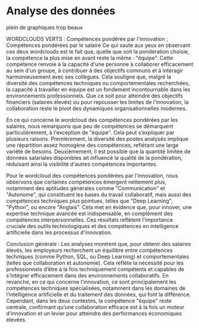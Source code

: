  # **Analyse des données**


plein de graphiques trop beaux



WORDCLOUDS VERTS :
Compétences pondérée par l'innovation ; Compétences pondérées par le salaire 
Ce qui saute aux yeux en observant ces deux wordclouds est le fait que, quelle que soit la pondération choisie, la compétence la plus mise en avant reste la même : "équipe". Cette compétence renvoie à la capacité d'une personne à collaborer efficacement au sein d'un groupe, à contribuer à des objectifs communs et à interagir harmonieusement avec ses collègues. Cela souligne que, malgré la diversité des compétences techniques ou comportementales recherchées, la capacité à travailler en équipe est un fondement incontournable dans les environnements professionnels. Que ce soit pour atteindre des objectifs financiers (salaires élevés) ou pour repousser les limites de l'innovation, la collaboration reste le pivot des dynamiques organisationnelles modernes.

En ce qui concerne le wordcloud des compétences pondérées par les salaires, nous remarquons que peu de compétences se démarquent particulièrement, à l'exception de "équipe". Cela peut s’expliquer par plusieurs raisons. Premièrement, la diversité des postes analysés implique une répartition assez homogène des compétences, reflétant une large variété de besoins. Deuxièmement, il est possible que la quantité limitée de données salariales disponibles ait influencé la qualité de la pondération, réduisant ainsi la visibilité d'autres compétences importantes.

Pour le wordcloud des compétences pondérées par l'innovation, nous observons que certaines compétences émergent nettement plus, notamment des aptitudes générales comme "Communication" et "Autonome", qui constituent les bases du travail collaboratif, mais aussi des compétences techniques plus pointues, telles que "Deep Learning", "Python", ou encore "Anglais". Cela met en évidence que, pour innover, une expertise technique avancée est indispensable, en complément des compétences interpersonnelles. Ces résultats reflètent l'importance cruciale des outils technologiques et des compétences en intelligence artificielle dans les processus d'innovation.

Conclusion générale : Les analyses montrent que, pour obtenir des salaires élevés, les employeurs recherchent un équilibre entre compétences techniques (comme Python, SQL, ou Deep Learning) et comportementales (telles que collaboration et autonomie). Cela reflète la nécessité pour les professionnels d’être à la fois techniquement compétents et capables de s’intégrer efficacement dans des environnements collaboratifs. En revanche, en ce qui concerne l’innovation, ce sont principalement les compétences techniques spécialisées, notamment dans les domaines de l’intelligence artificielle et du traitement des données, qui font la différence. Cependant, dans les deux contextes, la compétence "équipe" reste centrale, confirmant qu’une collaboration efficace est à la fois un moteur d’innovation et un levier pour atteindre des performances économiques élevées.



